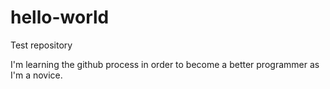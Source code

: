 # hello-world
Test repository

I'm learning the github process in order to become a better programmer as I'm a novice. 
